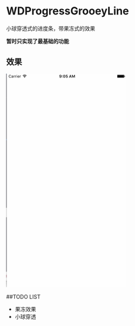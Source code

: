 # WDProgressGrooeyLine
小球穿透式的进度条，带果冻式的效果

**暂时只实现了最基础的功能**

## **效果**

<p align="left" >
  <img src="preview.gif" alt="preview" title="preview" width = "320">
</p>

##TODO LIST

* 果冻效果
* 小球穿透

